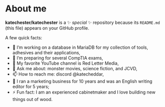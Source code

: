# About me


**katechester/katechester** is a ✨ _special_ ✨ repository because its `README.md` (this file) appears on your GitHub profile.

A few quick facts:

- 🔭 I’m working on a database in MariaDB for my collection of tools, adhesives and their applications,
- 🌱 I’m preparing for several CompTIA exams,
- 🤔 My favorite YouTube channel is Red Letter Media,
- 💬 Ask me about: monster movies, science fiction, and JCVD,
- 📫 How to reach me: discord @katecheddar,
- 🙊 I ran a marketing business for 10 years and was an English writing editor for 5 years;
- ⚡ Fun fact: I am an experienced cabinetmaker and I love building new things out of wood.

